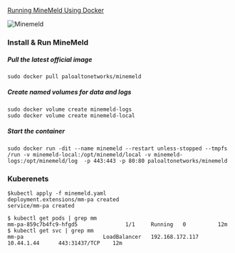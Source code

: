 [Running MineMeld Using Docker](https://live.paloaltonetworks.com/t5/MineMeld-Articles/Running-MineMeld-using-Docker/ta-p/289062)

![Minemeld](.Minemeld.jpg)

### Install & Run MineMeld
##### Pull the latest official image
```
sudo docker pull paloaltonetworks/minemeld
```
##### Create named volumes for data and logs
```
sudo docker volume create minemeld-logs
sudo docker volume create minemeld-local
```
##### Start the container
```
sudo docker run -dit --name minemeld --restart unless-stopped --tmpfs /run -v minemeld-local:/opt/minemeld/local -v minemeld-logs:/opt/minemeld/log  -p 443:443 -p 80:80 paloaltonetworks/minemeld
```

### Kuberenets

```
$kubectl apply -f minemeld.yaml
deployment.extensions/mm-pa created
service/mm-pa created

$ kubectl get pods | grep mm
mm-pa-859c7b4fc9-hfgd5               1/1     Running   0          12m
$ kubectl get svc | grep mm
mm-pa                         LoadBalancer   192.168.172.117   10.44.1.44      443:31437/TCP    12m

```

